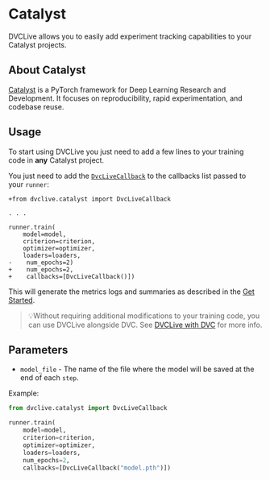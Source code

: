 # Catalyst

DVCLive allows you to easily add experiment tracking capabilities to your
Catalyst projects.

## About Catalyst

[Catalyst](https://catalyst-team.com/) is a PyTorch framework for Deep Learning
Research and Development. It focuses on reproducibility, rapid experimentation,
and codebase reuse.

## Usage

To start using DVCLive you just need to add a few lines to your training code in
**any** Catalyst project.

You just need to add the
[`DvcLiveCallback`](https://github.com/iterative/dvclive/blob/master/dvclive/catalyst.py)
to the callbacks list passed to your `runner`:

```git
+from dvclive.catalyst import DvcLiveCallback

. . .

runner.train(
    model=model,
    criterion=criterion,
    optimizer=optimizer,
    loaders=loaders,
-    num_epochs=2)
+    num_epochs=2,
+    callbacks=[DvcLiveCallback()])
```

This will generate the metrics logs and summaries as described in the
[Get Started](/docs/dvclive/get-started#outputs).

> 💡Without requiring additional modifications to your training code, you can
> use DVCLive alongside DVC. See
> [DVCLive with DVC](/doc/dvclive/dvclive-with-dvc) for more info.

## Parameters

- `model_file` - The name of the file where the model will be saved at the end
  of each `step`.

Example:

```python
from dvclive.catalyst import DvcLiveCallback

runner.train(
    model=model,
    criterion=criterion,
    optimizer=optimizer,
    loaders=loaders,
    num_epochs=2,
    callbacks=[DvcLiveCallback("model.pth")])
```
